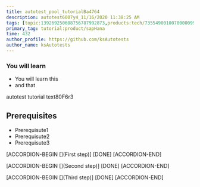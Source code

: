 ```yaml
---
title: autotest_pool_tutorialBa4764
description: autotest6007y4_11/16/2020 11:38:25 AM
tags: [topic:139269250608756787992873,products:tech/73554900100700000996,tutorial:experience/advanced]
primary_tag: tutorial:product/sapHana
time: 432
author_profile: https://github.com/ksAutotests
author_name: ksAutotests
---
```

### You will learn
- You will learn this
- and that

autotest tutorial text80F6r3

## Prerequisites
- Prerequisute1
- Prerequisute2
- Prerequisute3

[ACCORDION-BEGIN [](First step)]
[DONE]
[ACCORDION-END]

[ACCORDION-BEGIN [](Second step)]
[DONE]
[ACCORDION-END]

[ACCORDION-BEGIN [](Third step)]
[DONE]
[ACCORDION-END]

